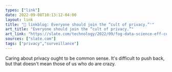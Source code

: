 ```yaml
---
types: ["link"]
date: 2022-09-08T10:13:12-04:00
layout: link
title: "🔗 linkblog: Everyone should join the “cult of privacy.”'"
art_title: "Everyone should join the “cult of privacy.”"
art_link: "https://slate.com/technology/2022/09/fog-data-science-eff-cult-of-privacy.html?via=rss"
sources: ["slate.com"]
tags: ["privacy","surveillance"]
---
```

Caring about privacy ought to be common sense. It's difficult to push back, but that doesn't mean those of us who do are crazy.
 
